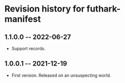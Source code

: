 # Revision history for futhark-manifest

## 1.1.0.0 -- 2022-06-27

* Support records.

## 1.0.0.1 -- 2021-12-19

* First version. Released on an unsuspecting world.
